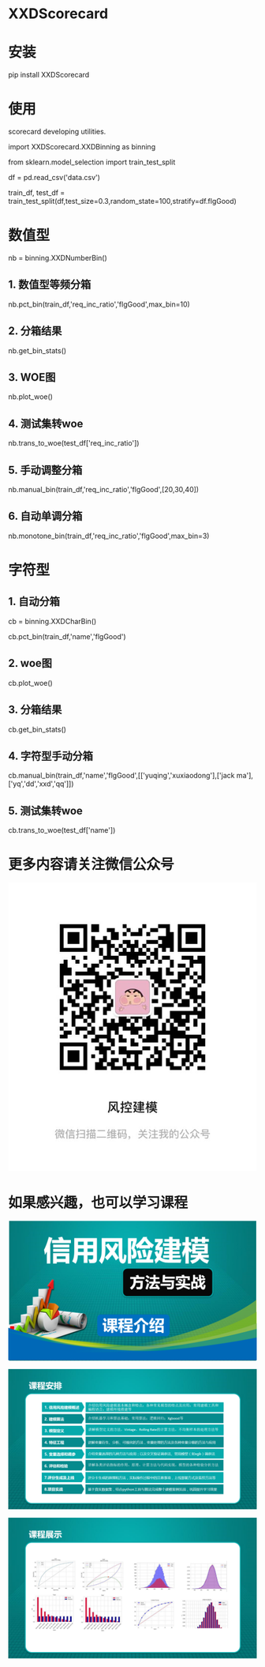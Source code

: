 


# XXDScorecard

# 安装

pip install XXDScorecard

# 使用

scorecard developing utilities.

import  XXDScorecard.XXDBinning as binning

from sklearn.model_selection import train_test_split

df = pd.read_csv('data.csv')

train_df, test_df = train_test_split(df,test_size=0.3,random_state=100,stratify=df.flgGood)

# 数值型
nb = binning.XXDNumberBin()

## 1. 数值型等频分箱

nb.pct_bin(train_df,'req_inc_ratio','flgGood',max_bin=10)

## 2. 分箱结果

nb.get_bin_stats()

## 3. WOE图

nb.plot_woe()

## 4. 测试集转woe

nb.trans_to_woe(test_df['req_inc_ratio'])


## 5. 手动调整分箱

nb.manual_bin(train_df,'req_inc_ratio','flgGood',[20,30,40])


## 6. 自动单调分箱

nb.monotone_bin(train_df,'req_inc_ratio','flgGood',max_bin=3)




#  字符型

## 1. 自动分箱

cb = binning.XXDCharBin()

cb.pct_bin(train_df,'name','flgGood')

## 2. woe图
cb.plot_woe()

## 3. 分箱结果
cb.get_bin_stats()

## 4. 字符型手动分箱

cb.manual_bin(train_df,'name','flgGood',[['yuqing','xuxiaodong'],['jack ma'],['yq','dd','xxd','qq']])

## 5. 测试集转woe

cb.trans_to_woe(test_df['name'])



# 更多内容请关注微信公众号

![avatar](./wx.jpg)

# 如果感兴趣，也可以学习课程

![avatar](./1.png)

![avatar](./5.png)

![avatar](./6.png)


